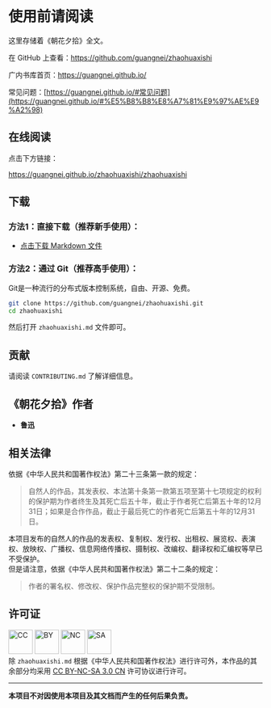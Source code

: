 # 使用前请阅读

这里存储着《朝花夕拾》全文。

在 GitHub 上查看：<https://github.com/guangnei/zhaohuaxishi>

广内书库首页：<https://guangnei.github.io/>

常见问题：[https://guangnei.github.io/#常见问题](https://guangnei.github.io/#%E5%B8%B8%E8%A7%81%E9%97%AE%E9%A2%98)

## 在线阅读

点击下方链接：

<https://guangnei.github.io/zhaohuaxishi/zhaohuaxishi>

## 下载

### 方法1：直接下载（推荐新手使用）：

* [点击下载 Markdown 文件](https://github.com/guangnei/zhaohuaxishi/releases/download/20210821/zhaohuaxishi.md)

### 方法2：通过 Git（推荐高手使用）：

Git是一种流行的分布式版本控制系统，自由、开源、免费。

```bash
git clone https://github.com/guangnei/zhaohuaxishi.git
cd zhaohuaxishi
```

然后打开 `zhaohuaxishi.md` 文件即可。

## 贡献

请阅读 `CONTRIBUTING.md` 了解详细信息。

## 《朝花夕拾》作者

- **鲁迅**

## 相关法律

依据《中华人民共和国著作权法》第二十三条第一款的规定：  

> 自然人的作品，其发表权、本法第十条第一款第五项至第十七项规定的权利的保护期为作者终生及其死亡后五十年，截止于作者死亡后第五十年的12月31日；如果是合作作品，截止于最后死亡的作者死亡后第五十年的12月31日。  

本项目发布的自然人的作品的发表权、复制权、发行权、出租权、展览权、表演权、放映权、广播权、信息网络传播权、摄制权、改编权、翻译权和汇编权等早已不受保护。  
但是请注意，依据《中华人民共和国著作权法》第二十二条的规定： 

> 作者的署名权、修改权、保护作品完整权的保护期不受限制。

## 许可证

[<img src="https://mirrors.creativecommons.org/presskit/icons/cc.png" alt="CC" width="48" />](http://creativecommons.org/licenses/by-nc-sa/3.0/cn/) [<img src="https://mirrors.creativecommons.org/presskit/icons/by.png" alt="BY" width="48" />](http://creativecommons.org/licenses/by-nc-sa/3.0/cn/) [<img src="https://mirrors.creativecommons.org/presskit/icons/nc-jp.png" alt="NC" width="48" />](http://creativecommons.org/licenses/by-nc-sa/3.0/cn/) [<img src="https://mirrors.creativecommons.org/presskit/icons/sa.png" alt="SA" width="48" />](http://creativecommons.org/licenses/by-nc-sa/3.0/cn/)  
除 `zhaohuaxishi.md` 根据《中华人民共和国著作权法》进行许可外，本作品的其余部分均采用 [CC BY-NC-SA 3.0 CN](http://creativecommons.org/licenses/by-nc-sa/3.0/cn/) 许可协议进行许可。

---

**本项目不对因使用本项目及其文档而产生的任何后果负责。**

